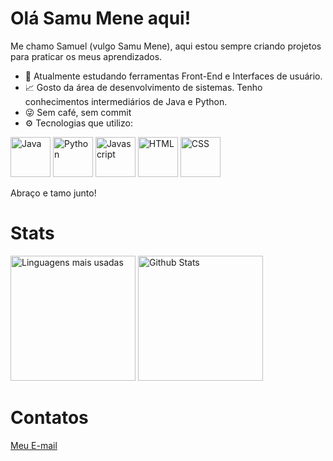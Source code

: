 # Olá Samu Mene aqui!
Me chamo Samuel (vulgo Samu Mene), aqui estou sempre criando projetos para praticar os meus aprendizados.
- 📝 Atualmente estudando ferramentas Front-End e Interfaces de usuário.
- 📈 Gosto da área de desenvolvimento de sistemas. Tenho conhecimentos intermediários de Java e Python.
- 😜 Sem café, sem commit
- ⚙️ Tecnologias que utilizo:

<div><img src="https://cdn.worldvectorlogo.com/logos/java-14.svg" alt="Java" style="height:64px;">
<img src="https://cdn.worldvectorlogo.com/logos/python-5.svg" alt="Python" style="height:64px;">
<img src="https://cdn.worldvectorlogo.com/logos/javascript-r.svg" alt="Javascript" style="height:64px;">   
<img src="https://cdn.worldvectorlogo.com/logos/html-1.svg" alt="HTML" style="height:64px;">     
<img src="https://cdn.worldvectorlogo.com/logos/css-3.svg" alt="CSS" style="height:64px;"></div>

Abraço e tamo junto!
# Stats
<div style="inline-block">
  <img src="https://github-readme-stats.vercel.app/api/top-langs/?username=SamuMeneDev&theme=cobalt&show_icons=true&hide_border=false&layout=compact" alt="Linguagens mais usadas" style="height:200px;">
  <img src="https://github-readme-stats.vercel.app/api?username=SamuMeneDev&theme=cobalt&show_icons=true&hide_border=false&count_private=false" alt="Github Stats" style="height:200px;">
</div>

# Contatos
<a href="mailto:samuelsantiago2222@gmail.com"> Meu E-mail</a>

<!-- 👋 Hi, I’m @SamuMeneDev
- 👀 I’m interested in learn the more used technologies.
- 🌱 I’m currently learning Front-End technologies.
- ⚡ Fun fact: my first programming language was Java.
-->
